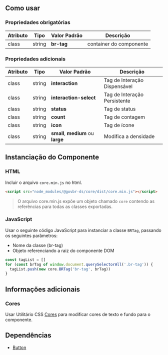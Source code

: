 ## Como usar

### Propriedades obrigatórias

| Atributo | Tipo   | Valor Padrão | Descrição               |
| -------- | ------ | ------------ | ----------------------- |
| class    | string | **br-tag**   | container do componente |

### Propriedades adicionais

| Atributo | Tipo   | Valor Padrão                       | Descrição                    |
| -------- | ------ | ---------------------------------- | ---------------------------- |
| class    | string | **interaction**                    | Tag de Interação Dispensável |
| class    | string | **interaction-select**             | Tag de Interação Persistente |
| class    | string | **status**                         | Tag de status                |
| class    | string | **count**                          | Tag de contagem              |
| class    | string | **icon**                           | Tag de ícone                 |
| class    | string | **small**, **medium** ou **large** | Modifica a densidade         |

## Instanciação do Componente

### HTML

Incluir o arquivo `core.min.js` no html.

```html
<script src="node_modules/@govbr-ds/core/dist/core.min.js"></script>
```

> O arquivo core.min.js expõe um objeto chamado `core` contendo as referências para todas as classes exportadas.

### JavaScript

Usar o seguinte código JavaScript para instanciar a classe `BRTag`, passando os seguintes parâmetros:

- Nome da classe (br-tag)
- Objeto referenciando a raiz do componente DOM

```javascript
const tagList = []
for (const brTag of window.document.querySelectorAll('.br-tag')) {
  tagList.push(new core.BRTag('br-tag', brTag))
}
```

## Informações adicionais

### Cores

Usar Utilitário CSS [Cores](ds/utilities-css/cores) para modificar cores de texto e fundo para o componente.

## Dependências

- [Button](/ds/components/button)
